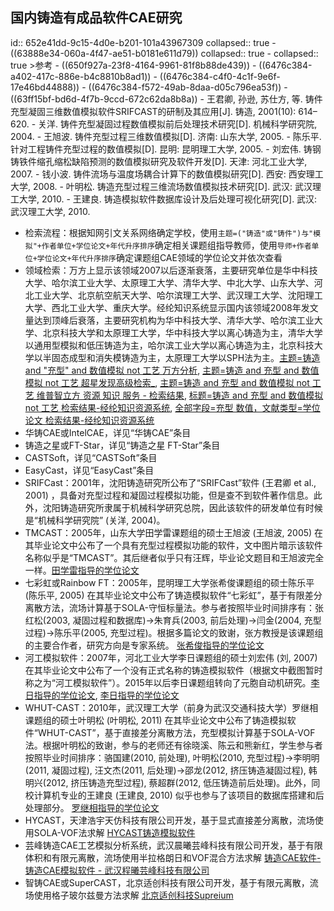 ## 国内铸造有成品软件CAE研究
id:: 652e41dd-9c15-4d0e-b201-101a43967309
collapsed:: true
	- ((63888e34-060a-4f47-ae51-b0181e611d79))
	  collapsed:: true
		- collapsed:: true
		  >参考
			- ((650f927a-23f8-4164-9961-81f8b88de439))
			- ((6476c384-a402-417c-886e-b4c8810b8ad1))
			- ((6476c384-c4f0-4c1f-9e6f-17e46bd44888))
			- ((6476c384-f572-49ab-8daa-d05c796ea53f))
			- ((63ff15bf-bd6d-4f7b-9ccd-672c62da8b8a))
			- 王君卿, 孙逊, 苏仕方, 等. 铸件充型凝固三维数值模拟软件SRIFCAST的研制及其应用[J]. 铸造, 2001(10): 614–620.
			- 关洋. 铸件充型凝固过程数值模拟前后处理技术研究[D]. 机械科学研究院, 2004.
			- 王旭波. 铸件充型过程三维数值模拟[D]. 济南: 山东大学, 2005.
			- 陈乐平. 针对工程铸件充型过程的数值模拟[D]. 昆明: 昆明理工大学, 2005.
			- 刘宏伟. 铸钢铸铁件缩孔缩松缺陷预测的数值模拟研究及软件开发[D]. 天津: 河北工业大学, 2007.
			- 钱小波. 铸件流场与温度场耦合计算下的数值模拟研究[D]. 西安: 西安理工大学, 2008.
			- 叶明松. 铸造充型过程三维流场数值模拟技术研究[D]. 武汉: 武汉理工大学, 2010.
			- 王建良. 铸造模拟软件数据库设计及后处理可视化研究[D]. 武汉: 武汉理工大学, 2010.
- 检索流程：根据知网引文关系网络确定学校，使用`主题=("铸造"或"铸件")与"模拟"+作者单位+学位论文+年代升序排序`确定相关课题组指导教师，使用`导师+作者单位+学位论文+年代升序排序`确定课题组CAE领域的学位论文并依次查看
- 领域检索：万方上显示该领域2007以后逐渐衰落，主要研究单位是华中科技大学、哈尔滨工业大学、太原理工大学、清华大学、中北大学、山东大学、河北工业大学、北京航空航天大学、哈尔滨理工大学、武汉理工大学、沈阳理工大学、西北工业大学、重庆大学。经纶知识系统显示国内该领域2008年发文量达到顶峰后衰落，主要研究机构为华中科技大学、清华大学、哈尔滨工业大学、北京科技大学和太原理工大学，华中科技大学以离心铸造为主，清华大学以通用型模拟和低压铸造为主，哈尔滨工业大学以离心铸造为主，北京科技大学以半固态成型和消失模铸造为主，太原理工大学以SPH法为主。[主题=铸造 and "充型" and 数值模拟 not 工艺 万方分析](https://fx.wanfangdata.com.cn/resultanalysis/paper?q=%E4%B8%BB%E9%A2%98%3A%28%E9%93%B8%E9%80%A0%20and%20%22%E5%85%85%E5%9E%8B%22%20and%20%E6%95%B0%E5%80%BC%E6%A8%A1%E6%8B%9F%20not%20%E5%B7%A5%E8%89%BA%29&facet=%5B%7B%22TypeAll%22%3A%7B%22desc%22%3A%22%22,%22label%22%3A%22%22,%22number%22%3A0,%22title%22%3A%22%E8%B5%84%E6%BA%90%E7%B1%BB%E5%9E%8B%22,%22value%22%3A%22Thesis%22%7D%7D%5D&Allresults=61), [主题=铸造 and 充型 and 数值模拟 not 工艺 超星发现高级检索_](http://fx.tyust.superlib.net/s?strchannel=3%2C5&adv=%28%28Su%3D%27充型%27*%27数值模拟%27%29+AND+%28Su%3D%27铸造%27-%27工艺%27%29%29AND%281970%3CY%3C2024%29&aorp=a&size=15&isort=2&x=402_84&version=v2), [主题=铸造 and 充型 and 数值模拟 not 工艺 维普智立方 资源 知识 服务 - 检索结果](http://zlf.cqvip.com/zk/search.aspx?from=index&key=M%3D%5B%E9%93%B8%E9%80%A0%5D%5B*%5DM%3D%5B%E5%85%85%E5%9E%8B%5D%5B*%5DM%3D%5B%E6%95%B0%E5%80%BC%E6%A8%A1%E6%8B%9F%5D%5B-%5DM%3D%5B%E5%B7%A5%E8%89%BA%5D%5B*%5D(LT%3D2)), [标题=铸造 and 充型 and 数值模拟 not 工艺 检索结果-经纶知识资源系统](http://k.vipslib.com/asset/search?from=index&key=VCUzRCVFOSU5MyVCOCVFOSU4MCVBMCU1QiolNURUJTNEJUU1JTg1JTg1JUU1JTlFJThCJTVCKiU1RFQlM0QlRTYlOTUlQjAlRTUlODAlQkMlRTYlQTglQTElRTYlOEIlOUYlNUItJTVEVCUzRCVFNSVCNyVBNSVFOCU4OSVCQQ==&so=3&page=1), [全部字段=充型 数值，文献类型=学位论文 检索结果-经纶知识资源系统](http://k.vipslib.com/asset/search?key=VSUzRCVFNSU4NSU4NSVFNSU5RSU4QiUyMCVFNiU5NSVCMCVFNSU4MCVCQyU1QiolNURUWSUzRDQ=&cf=&skey=NF9VXyUyNUU1JTI1ODUlMjU4NSUyNUU1JTI1OUUlMjU4QiUyNTIwJTI1RTYlMjU5NSUyNUIwJTI1RTUlMjU4MCUyNUJD&so=3&page=2&pageSize=10)
- 华铸CAE或IntelCAE，详见“华铸CAE”条目
- 铸造之星或FT-Star，详见“铸造之星 FT-Star”条目
- CASTSoft，详见“CASTSoft”条目
- EasyCast，详见“EasyCast”条目
- SRIFCast：2001年，沈阳铸造研究所公布了“SRIFCast”软件 (王君卿 et al., 2001) ，具备对充型过程和凝固过程模拟功能，但是查不到软件著作信息。此外，沈阳铸造研究所隶属于机械科学研究总院，因此该软件的研发单位有时候是“机械科学研究院” (关洋, 2004)。
- TMCAST：2005年，山东大学田学雷课题组的硕士王旭波 (王旭波, 2005) 在其毕业论文中公布了一个具有充型过程模拟功能的软件，文中图片暗示该软件名称似乎是“TMCAST”。其后继者似乎只有汪辉，毕业论文题目和王旭波完全一样。[田学雷指导的学位论文](https://www.zhizhen.com/s?strchannel=3,5&adv=DT((F="田学雷")+AND+(O='山东大学'))&aorp=a&size=15&isort=2&x=0_445&version=v2)
- 七彩虹或Rainbow FT：2005年，昆明理工大学张希俊课题组的硕士陈乐平 (陈乐平, 2005) 在其毕业论文中公布了铸造模拟软件“七彩虹”，基于有限差分离散方法，流场计算基于SOLA-守恒标量法。参与者按照毕业时间排序有：张红松(2003, 凝固过程和数据库)->朱育兵(2003, 前后处理)->闫金(2004, 充型过程)->陈乐平(2005, 充型过程)。根据多篇论文的致谢，张方教授是该课题组的主要合作者，研究方向是专家系统。 [张希俊指导的学位论文](https://www.zhizhen.com/s?strchannel=3,5&adv=DT((F="张希俊")+AND+(O='昆明理工大学'))&aorp=a&size=15&isort=2&x=0_445)
- 河工模拟软件：2007年，河北工业大学李日课题组的硕士刘宏伟 (刘, 2007) 在其毕业论文中公布了一个没有正式名称的铸造模拟软件（根据文中截图暂时称之为“河工模拟软件”）。2015年以后李日课题组转向了元胞自动机研究。[李日指导的学位论文](http://fx.tyust.superlib.net/s?sw=tutor%28%E6%9D%8E%E6%97%A5%29+authorcompy%28%E6%B2%B3%E5%8C%97%E5%B7%A5%E4%B8%9A%E5%A4%A7%E5%AD%A6%29&size=15&isort=2&x=402_84&version=v2), [李日指导的学位论文](https://www.zhizhen.com/s?strchannel=3%2C5&adv=DT%28%28F%3D%22%E6%9D%8E%E6%97%A5%22%29+AND+%28O%3D%27%E6%B2%B3%E5%8C%97%E5%B7%A5%E4%B8%9A%E5%A4%A7%E5%AD%A6%27%29%29&aorp=a&size=15&isort=2&x=0_445)
- WHUT-CAST：2010年，武汉理工大学（前身为武汉交通科技大学）罗继相课题组的硕士叶明松 (叶明松, 2011) 在其毕业论文中公布了铸造模拟软件“WHUT-CAST”，基于直接差分离散方法，充型模拟计算基于SOLA-VOF法。根据叶明松的致谢，参与的老师还有徐晓溪、陈云和熊新红，学生参与者按照毕业时间排序：骆国建(2010, 前处理), 叶明松(2010, 充型过程)->李明明(2011, 凝固过程), 汪文杰(2011, 后处理)->邵龙(2012, 挤压铸造凝固过程), 韩明兴(2012, 挤压铸造充型过程), 蔡超群(2012, 低压铸造前后处理)。此外，同校计算机专业的王建良 (王建良, 2010) 似乎也参与了该项目的数据库搭建和后处理部分。 [罗继相指导的学位论文](https://www.zhizhen.com/s?strchannel=3%2C5&adv=DT%28%28F%3D%22%E7%BD%97%E7%BB%A7%E7%9B%B8%22%29+AND+%28O%3D%27%E6%AD%A6%E6%B1%89%E7%90%86%E5%B7%A5%E5%A4%A7%E5%AD%A6%27%29%29&aorp=a&size=15&isort=2&x=0_445&version=v2)
- HYCAST，天津浩宇天仿科技有限公司开发，基于显式直接差分离散，流场使用SOLA-VOF法求解 [HYCAST铸造模拟软件](http://www.hysim.com/index.php?case=archive&act=show&aid=321)
- 芸峰铸造CAE工艺模拟分析系统，武汉晨曦芸峰科技有限公司开发，基于有限体积和有限元离散，流场使用半拉格朗日和VOF混合方法求解 [铸造CAE软件-铸造CAE模拟软件 - 武汉程曦芸峰科技有限公司](http://cxyftech.com/pro.aspx?id=1)
- 智铸CAE或SuperCAST，北京适创科技有限公司开发，基于有限元离散，流场使用格子玻尔兹曼方法求解 [北京适创科技Supreium](https://www.supreium.com/product/cae)
